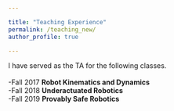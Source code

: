 ```yaml
---

title: "Teaching Experience"
permalink: /teaching_new/
author_profile: true 

---
```

I have served as the TA for the following classes.   
<br/>
-Fall 2017 **Robot Kinematics and Dynamics**   
-Fall 2018 **Underactuated Robotics**  
-Fall 2019 **Provably Safe Robotics**   
